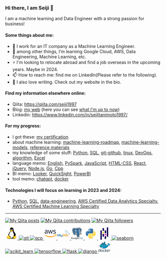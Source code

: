 ### Hi there, I am Seiji 👋
I am a machine learning and Data Engineer with a strong passion for business!

#### Some things about me:

- 🔭 I work for an IT company as a Machine Learning Engineer.
- 🌱 among other things, I’m learning Google Cloud, AWS, Data Engineering, Machine Learning, etc.
- ⚡️ I'm looking to relocate abroad and find a job overseas in the upcoming years. Maybe in 2024. 
- 📫 How to reach me: find me on LinkedIn(Please refer to the following).
- 📖 I also love writing. Check out my website in the bio.

#### Find my information elsewhere online:
- Qiita: https://qiita.com/seiji1997
- Blog: [my web](https://www.seijitanimoto1997.com/) (here you can see [what I'm up to now](https://www.seijitanimoto1997.com/now/))
- Linkedin: https://www.linkedin.com/in/seijitanimoto1997/

#### For my progress:
- I got these: [my certification](https://github.com/seiji1997/certification)
- about machine learning: [machine-learning-roadmap](https://github.com/seiji1997/machine-learning-roadmap), [machine-learning-models](https://github.com/seiji1997/machine-learning-models), [reference materials](https://github.com/seiji1997/reference-materials)
- my knowledge of some stuff: [Python](https://github.com/seiji1997/Python), [SQL](https://github.com/seiji1997/SQL), [git-github](https://github.com/seiji1997/git-github), [linux](https://github.com/seiji1997/linux), [DevOps](https://github.com/seiji1997/DevOps), [algorithm](https://github.com/seiji1997/algorithm), [Excel](https://github.com/seiji1997/Excel)
- language memo: [English](https://github.com/seiji1997/English), [PySpark](https://github.com/seiji1997/PySpark), [JavaScript](https://github.com/seiji1997/JavaScript), [HTML-CSS](https://github.com/seiji1997/HTML-CSS), [React](https://github.com/seiji1997/React), [jQuery](https://github.com/seiji1997/jQuery), [Node.js](https://github.com/seiji1997/Node.js), [Go](https://github.com/seiji1997/Go), [Cpp](https://github.com/seiji1997/Cpp)
- BI memo: [Looker](https://github.com/seiji1997/Looker), [QuickSight](https://github.com/seiji1997/QuickSight), [PowerBI](https://github.com/seiji1997/PowerBI)
- tool memo: [chatgpt](https://github.com/seiji1997/chatgpt), [docker](https://github.com/seiji1997/docker)

#### Technologies I will focus on learning in 2023 and 2024:
- [Python](https://github.com/seiji1997/Python), [SQL](https://github.com/seiji1997/SQL), [data-engineering](https://github.com/seiji1997/data-engineering), [AWS Certified Data Analytics Specialty](https://github.com/seiji1997/amazon-web-service/tree/master/AWS%20Certified%20Data%20Analytics%20Specialty), [AWS Certified Machine Learning Specialty](https://github.com/seiji1997/amazon-web-service/tree/master/AWS%20Certified%20Machine%20Learning%20Specialty)

*** 

[![My Qiita posts](https://qiita-badge.apiapi.app/s/seiji1997/posts.svg)](http://qiita.com/seiji1997)
[![My Qiita contributions](https://qiita-badge.apiapi.app/s/seiji1997/contributions.svg)](http://qiita.com/seiji1997)
[![My Qiita followers](https://qiita-badge.apiapi.app/s/seiji1997/followers.svg)](http://qiita.com/seiji1997)<br>
                
<p align="left"> 
<a href="https://www.linux.org/" target="_blank" rel="noreferrer"> 
  <img src="https://raw.githubusercontent.com/devicons/devicon/master/icons/linux/linux-original.svg" alt="linux" width="40" height="40"/> 
</a> 
<a href="https://git-scm.com/" target="_blank" rel="noreferrer"> 
  <img src="https://www.vectorlogo.zone/logos/git-scm/git-scm-icon.svg" alt="git" width="40" height="40"/> 
</a>
<a href="https://cloud.google.com" target="_blank" rel="noreferrer"> 
  <img src="https://www.vectorlogo.zone/logos/google_cloud/google_cloud-icon.svg" alt="gcp" width="40" height="40"/> 
</a>
<a href="https://aws.amazon.com" target="_blank" rel="noreferrer"> 
  <img src="https://raw.githubusercontent.com/devicons/devicon/master/icons/amazonwebservices/amazonwebservices-original-wordmark.svg" alt="aws" width="40" height="40"/> 
</a> 
<a href="https://www.mysql.com/" target="_blank" rel="noreferrer"> 
  <img src="https://raw.githubusercontent.com/devicons/devicon/master/icons/mysql/mysql-original-wordmark.svg" alt="mysql" width="40" height="40"/> 
</a>
<a href="https://www.postgresql.org" target="_blank" rel="noreferrer"> 
  <img src="https://raw.githubusercontent.com/devicons/devicon/master/icons/postgresql/postgresql-original-wordmark.svg" alt="postgresql" width="40" height="40"/>
</a>
<a href="https://www.python.org" target="_blank" rel="noreferrer"> 
  <img src="https://raw.githubusercontent.com/devicons/devicon/master/icons/python/python-original.svg" alt="python" width="40" height="40"/>
</a>
<a href="https://pandas.pydata.org/" target="_blank" rel="noreferrer"> 
  <img src="https://raw.githubusercontent.com/devicons/devicon/2ae2a900d2f041da66e950e4d48052658d850630/icons/pandas/pandas-original.svg" alt="pandas" width="40" height="40"/>
<a href="https://seaborn.pydata.org/" target="_blank" rel="noreferrer">
  <img src="https://seaborn.pydata.org/_images/logo-mark-lightbg.svg" alt="seaborn" width="40" height="40"/> 
</a> 
<a href="https://scikit-learn.org/" target="_blank" rel="noreferrer"> 
  <img src="https://upload.wikimedia.org/wikipedia/commons/0/05/Scikit_learn_logo_small.svg" alt="scikit_learn" width="40" height="40"/>
</a>
<a href="https://www.tensorflow.org" target="_blank" rel="noreferrer"> <img src="https://www.vectorlogo.zone/logos/tensorflow/tensorflow-icon.svg" alt="tensorflow" width="40" height="40"/> 
</a>
<a href="https://flask.palletsprojects.com/" target="_blank" rel="noreferrer"> 
  <img src="https://www.vectorlogo.zone/logos/pocoo_flask/pocoo_flask-icon.svg" alt="flask" width="40" height="40"/> 
</a>
<a href="https://www.djangoproject.com/" target="_blank" rel="noreferrer"> 
  <img src="https://cdn.worldvectorlogo.com/logos/django.svg" alt="django" width="40" height="40"/> 
</a> 
<a href="https://www.docker.com/" target="_blank" rel="noreferrer"> 
  <img src="https://raw.githubusercontent.com/devicons/devicon/master/icons/docker/docker-original-wordmark.svg" alt="docker" width="40" height="40"/> 
</a></p>

